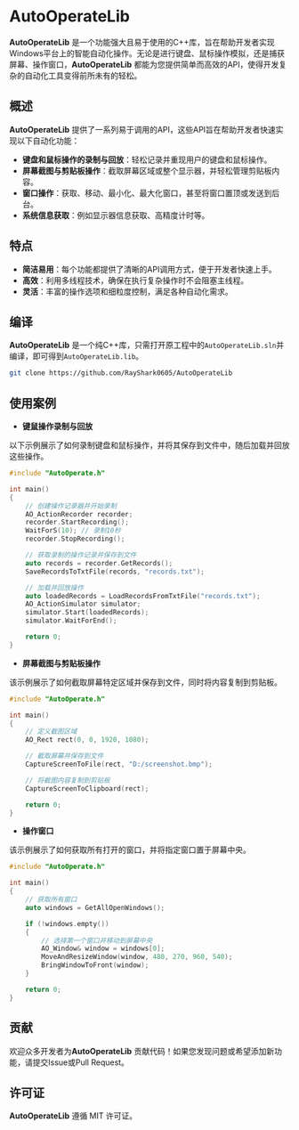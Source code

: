 # AutoOperateLib

**AutoOperateLib** 是一个功能强大且易于使用的C++库，旨在帮助开发者实现Windows平台上的智能自动化操作。无论是进行键盘、鼠标操作模拟，还是捕获屏幕、操作窗口，**AutoOperateLib** 都能为您提供简单而高效的API，使得开发复杂的自动化工具变得前所未有的轻松。

## 概述

**AutoOperateLib** 提供了一系列易于调用的API，这些API旨在帮助开发者快速实现以下自动化功能：

- **键盘和鼠标操作的录制与回放**：轻松记录并重现用户的键盘和鼠标操作。
- **屏幕截图与剪贴板操作**：截取屏幕区域或整个显示器，并轻松管理剪贴板内容。
- **窗口操作**：获取、移动、最小化、最大化窗口，甚至将窗口置顶或发送到后台。
- **系统信息获取**：例如显示器信息获取、高精度计时等。

## 特点

- **简洁易用**：每个功能都提供了清晰的API调用方式，便于开发者快速上手。
- **高效**：利用多线程技术，确保在执行复杂操作时不会阻塞主线程。
- **灵活**：丰富的操作选项和细粒度控制，满足各种自动化需求。

## 编译

**AutoOperateLib** 是一个纯C++库，只需打开原工程中的`AutoOperateLib.sln`并编译，即可得到`AutoOperateLib.lib`。

```sh
git clone https://github.com/RayShark0605/AutoOperateLib
```

## 使用案例
- **键鼠操作录制与回放**

以下示例展示了如何录制键盘和鼠标操作，并将其保存到文件中，随后加载并回放这些操作。
```cpp
#include "AutoOperate.h"

int main()
{
    // 创建操作记录器并开始录制
    AO_ActionRecorder recorder;
    recorder.StartRecording();
    WaitForS(10); // 录制10秒
    recorder.StopRecording();

    // 获取录制的操作记录并保存到文件
    auto records = recorder.GetRecords();
    SaveRecordsToTxtFile(records, "records.txt");

    // 加载并回放操作
    auto loadedRecords = LoadRecordsFromTxtFile("records.txt");
    AO_ActionSimulator simulator;
    simulator.Start(loadedRecords);
    simulator.WaitForEnd();

    return 0;
}
```
- **屏幕截图与剪贴板操作**

该示例展示了如何截取屏幕特定区域并保存到文件，同时将内容复制到剪贴板。
```cpp
#include "AutoOperate.h"

int main()
{
    // 定义截图区域
    AO_Rect rect(0, 0, 1920, 1080);

    // 截取屏幕并保存到文件
    CaptureScreenToFile(rect, "D:/screenshot.bmp");

    // 将截图内容复制到剪贴板
    CaptureScreenToClipboard(rect);

    return 0;
}
```
- **操作窗口**

该示例展示了如何获取所有打开的窗口，并将指定窗口置于屏幕中央。
```cpp
#include "AutoOperate.h"

int main()
{
    // 获取所有窗口
    auto windows = GetAllOpenWindows();

    if (!windows.empty())
    {
        // 选择第一个窗口并移动到屏幕中央
        AO_Window& window = windows[0];
        MoveAndResizeWindow(window, 480, 270, 960, 540);
        BringWindowToFront(window);
    }

    return 0;
}
```

## 贡献
欢迎众多开发者为**AutoOperateLib** 贡献代码！如果您发现问题或希望添加新功能，请提交Issue或Pull Request。

## 许可证
**AutoOperateLib** 遵循 MIT 许可证。
